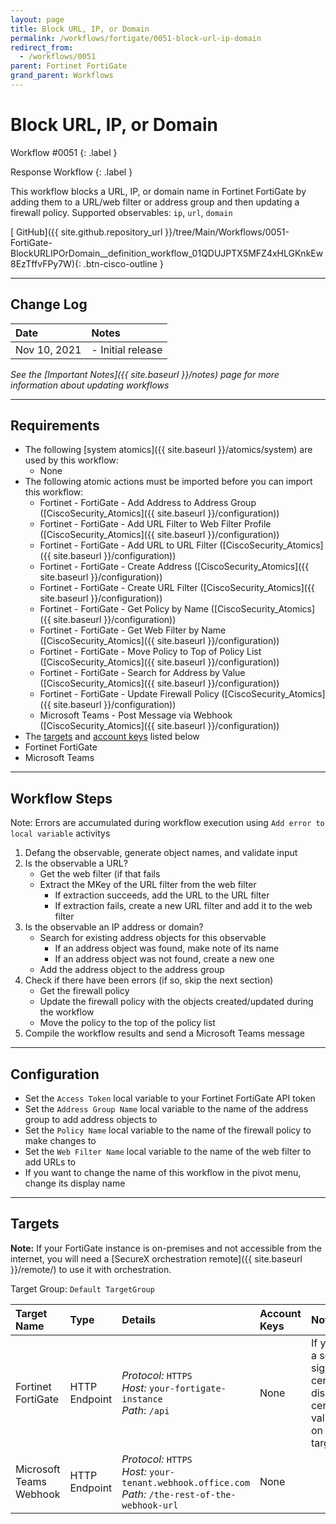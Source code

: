 ```yaml
---
layout: page
title: Block URL, IP, or Domain
permalink: /workflows/fortigate/0051-block-url-ip-domain
redirect_from:
  - /workflows/0051
parent: Fortinet FortiGate
grand_parent: Workflows
---
```


# Block URL, IP, or Domain
<div markdown="1">
Workflow #0051
{: .label }

Response Workflow
{: .label }
</div>

This workflow blocks a URL, IP, or domain name in Fortinet FortiGate by adding them to a URL/web filter or address group and then updating a firewall policy. Supported observables: `ip`, `url`, `domain`

[<i class="fab fa-github mr-1"></i> GitHub]({{ site.github.repository_url }}/tree/Main/Workflows/0051-FortiGate-BlockURLIPOrDomain__definition_workflow_01QDUJPTX5MFZ4xHLGKnkEw8EzTffvFPy7W){: .btn-cisco-outline }

---

## Change Log

| Date | Notes |
|:-----|:------|
| Nov 10, 2021 | - Initial release |

_See the [Important Notes]({{ site.baseurl }}/notes) page for more information about updating workflows_

---

## Requirements
* The following [system atomics]({{ site.baseurl }}/atomics/system) are used by this workflow:
	* None
* The following atomic actions must be imported before you can import this workflow:
	* Fortinet - FortiGate - Add Address to Address Group ([CiscoSecurity_Atomics]({{ site.baseurl }}/configuration))
	* Fortinet - FortiGate - Add URL Filter to Web Filter Profile ([CiscoSecurity_Atomics]({{ site.baseurl }}/configuration))
	* Fortinet - FortiGate - Add URL to URL Filter ([CiscoSecurity_Atomics]({{ site.baseurl }}/configuration))
	* Fortinet - FortiGate - Create Address ([CiscoSecurity_Atomics]({{ site.baseurl }}/configuration))
	* Fortinet - FortiGate - Create URL Filter ([CiscoSecurity_Atomics]({{ site.baseurl }}/configuration))
	* Fortinet - FortiGate - Get Policy by Name ([CiscoSecurity_Atomics]({{ site.baseurl }}/configuration))
	* Fortinet - FortiGate - Get Web Filter by Name ([CiscoSecurity_Atomics]({{ site.baseurl }}/configuration))
	* Fortinet - FortiGate - Move Policy to Top of Policy List ([CiscoSecurity_Atomics]({{ site.baseurl }}/configuration))
	* Fortinet - FortiGate - Search for Address by Value ([CiscoSecurity_Atomics]({{ site.baseurl }}/configuration))
	* Fortinet - FortiGate - Update Firewall Policy ([CiscoSecurity_Atomics]({{ site.baseurl }}/configuration))
	* Microsoft Teams - Post Message via Webhook ([CiscoSecurity_Atomics]({{ site.baseurl }}/configuration))
* The [targets](#targets) and [account keys](#account-keys) listed below
* Fortinet FortiGate
* Microsoft Teams

---

## Workflow Steps
Note: Errors are accumulated during workflow execution using `Add error to local variable` activitys

1. Defang the observable, generate object names, and validate input
1. Is the observable a URL?
	* Get the web filter (if that fails
	* Extract the MKey of the URL filter from the web filter
		* If extraction succeeds, add the URL to the URL filter
		* If extraction fails, create a new URL filter and add it to the web filter
1. Is the observable an IP address or domain?
	* Search for existing address objects for this observable
		* If an address object was found, make note of its name
		* If an address object was not found, create a new one
	* Add the address object to the address group
1. Check if there have been errors (if so, skip the next section)
	* Get the firewall policy
	* Update the firewall policy with the objects created/updated during the workflow
	* Move the policy to the top of the policy list
1. Compile the workflow results and send a Microsoft Teams message

---

## Configuration
* Set the `Access Token` local variable to your Fortinet FortiGate API token
* Set the `Address Group Name` local variable to the name of the address group to add address objects to
* Set the `Policy Name` local variable to the name of the firewall policy to make changes to
* Set the `Web Filter Name` local variable to the name of the web filter to add URLs to
* If you want to change the name of this workflow in the pivot menu, change its display name

---

## Targets
**Note:** If your FortiGate instance is on-premises and not accessible from the internet, you will need a [SecureX orchestration remote]({{ site.baseurl }}/remote/) to use it with orchestration.

Target Group: `Default TargetGroup`

| Target Name | Type | Details | Account Keys | Notes |
|:------------|:-----|:--------|:-------------|:------|
| Fortinet FortiGate | HTTP Endpoint | _Protocol:_ `HTTPS` <br/> _Host:_ `your-fortigate-instance` <br/> _Path_: `/api` | None | If you use a self-signed certificate, disable certificate validation on the target |
| Microsoft Teams Webhook | HTTP Endpoint | _Protocol:_ `HTTPS`<br />_Host:_ `your-tenant.webhook.office.com`<br />_Path:_ `/the-rest-of-the-webhook-url` | None | |
